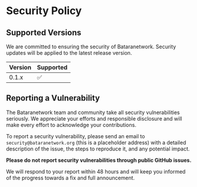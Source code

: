 # Security Policy

## Supported Versions

We are committed to ensuring the security of Bataranetwork. Security updates will be applied to the latest release version.

| Version | Supported          |
| ------- | ------------------ |
| 0.1.x   | :white_check_mark: |

## Reporting a Vulnerability

The Bataranetwork team and community take all security vulnerabilities seriously. We appreciate your efforts and responsible disclosure and will make every effort to acknowledge your contributions.

To report a security vulnerability, please send an email to `security@bataranetwork.org` (this is a placeholder address) with a detailed description of the issue, the steps to reproduce it, and any potential impact.

**Please do not report security vulnerabilities through public GitHub issues.**

We will respond to your report within 48 hours and will keep you informed of the progress towards a fix and full announcement.
